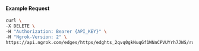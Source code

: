 <!-- Code generated for API Clients. DO NOT EDIT. -->

#### Example Request

```bash
curl \
-X DELETE \
-H "Authorization: Bearer {API_KEY}" \
-H "Ngrok-Version: 2" \
https://api.ngrok.com/edges/https/edghts_2qvq0gkNuqGf1WNnCPVUYrh7JWS/routes/edghtsrt_2qvq0b1FKVBOZe5KFOgRLyWjukN/ip_restriction
```
